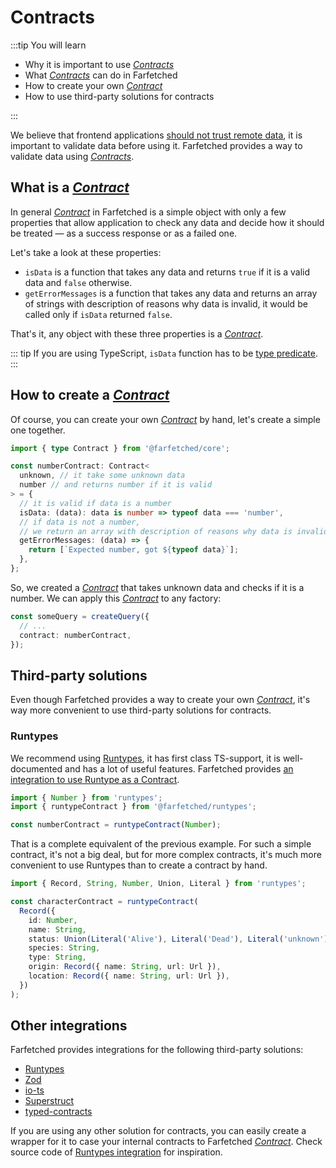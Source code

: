 # Contracts

:::tip You will learn

- Why it is important to use [_Contracts_](/api/primitives/contract)
- What [_Contracts_](/api/primitives/contract) can do in Farfetched
- How to create your own [_Contract_](/api/primitives/contract)
- How to use third-party solutions for contracts

:::

We believe that frontend applications [should not trust remote data](/statements/never_trust), it is important to validate data before using it. Farfetched provides a way to validate data using [_Contracts_](/api/primitives/contract).

## What is a [_Contract_](/api/primitives/contract)

In general [_Contract_](/api/primitives/contract) in Farfetched is a simple object with only a few properties that allow application to check any data and decide how it should be treated — as a success response or as a failed one.

Let's take a look at these properties:

- `isData` is a function that takes any data and returns `true` if it is a valid data and `false` otherwise.
- `getErrorMessages` is a function that takes any data and returns an array of strings with description of reasons why data is invalid, it would be called only if `isData` returned `false`.

That's it, any object with these three properties is a [_Contract_](/api/primitives/contract).

::: tip
If you are using TypeScript, `isData` function has to be [type predicate](https://www.typescriptlang.org/docs/handbook/2/narrowing.html#using-type-predicates).
:::

## How to create a [_Contract_](/api/primitives/contract)

Of course, you can create your own [_Contract_](/api/primitives/contract) by hand, let's create a simple one together.

```ts
import { type Contract } from '@farfetched/core';

const numberContract: Contract<
  unknown, // it take some unknown data
  number // and returns number if it is valid
> = {
  // it is valid if data is a number
  isData: (data): data is number => typeof data === 'number',
  // if data is not a number,
  // we return an array with description of reasons why data is invalid
  getErrorMessages: (data) => {
    return [`Expected number, got ${typeof data}`];
  },
};
```

So, we created a [_Contract_](/api/primitives/contract) that takes unknown data and checks if it is a number. We can apply this [_Contract_](/api/primitives/contract) to any factory:

```ts
const someQuery = createQuery({
  // ...
  contract: numberContract,
});
```

## Third-party solutions

Even though Farfetched provides a way to create your own [_Contract_](/api/primitives/contract), it's way more convenient to use third-party solutions for contracts.

### Runtypes

We recommend using [Runtypes](https://github.com/pelotom/runtypes), it has first class TS-support, it is well-documented and has a lot of useful features. Farfetched provides [an integration to use Runtype as a Contract](/api/contracts/runtypes).

```ts
import { Number } from 'runtypes';
import { runtypeContract } from '@farfetched/runtypes';

const numberContract = runtypeContract(Number);
```

That is a complete equivalent of the previous example. For such a simple contract, it's not a big deal, but for more complex contracts, it's much more convenient to use Runtypes than to create a contract by hand.

```ts
import { Record, String, Number, Union, Literal } from 'runtypes';

const characterContract = runtypeContract(
  Record({
    id: Number,
    name: String,
    status: Union(Literal('Alive'), Literal('Dead'), Literal('unknown')),
    species: String,
    type: String,
    origin: Record({ name: String, url: Url }),
    location: Record({ name: String, url: Url }),
  })
);
```

## Other integrations

Farfetched provides integrations for the following third-party solutions:

- [Runtypes](/api/contracts/runtypes)
- [Zod](/api/contracts/zod)
- [io-ts](/api/contracts/io-ts)
- [Superstruct](/api/contracts/superstruct)
- [typed-contracts](/api/contracts/typed-contracts)

If you are using any other solution for contracts, you can easily create a wrapper for it to case your internal contracts to Farfetched [_Contract_](/api/primitives/contract). Check source code of [Runtypes integration](https://github.com/igorkamyshev/farfetched/blob/master/packages/runtypes/src/runtype_contract.ts) for inspiration.

